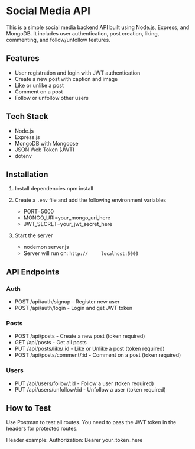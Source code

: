 # Social Media API

This is a simple social media backend API built using Node.js, Express, and MongoDB. It includes user authentication, post creation, liking, commenting, and follow/unfollow features.

## Features

* User registration and login with JWT authentication
* Create a new post with caption and image
* Like or unlike a post
* Comment on a post
* Follow or unfollow other users

## Tech Stack

* Node.js
* Express.js
* MongoDB with Mongoose
* JSON Web Token (JWT)
* dotenv

## Installation

1. Install dependencies
    npm install

2. Create a `.env` file and add the following environment variables

   - PORT=5000
   - MONGO_URI=your_mongo_uri_here
   - JWT_SECRET=your_jwt_secret_here


3. Start the server
    - nodemon server.js
    - Server will run on: `http://     localhost:5000`


## API Endpoints

### Auth

- POST /api/auth/signup - Register new user
- POST /api/auth/login - Login and get JWT token

### Posts

- POST /api/posts - Create a new post (token required)
- GET /api/posts - Get all posts
- PUT /api/posts/like/:id - Like or Unlike a post (token required)
- POST /api/posts/comment/:id - Comment on a post (token required)

### Users

- PUT /api/users/follow/:id - Follow a user (token required)
- PUT /api/users/unfollow/:id - Unfollow a user (token required)

## How to Test

Use Postman to test all routes. You need to pass the JWT token in the headers for protected routes.

Header example:
    Authorization: Bearer your_token_here
